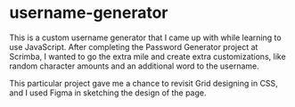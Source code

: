 # username-generator

 This is a custom username generator that I came up with while learning to use JavaScript. After completing the Password Generator project at Scrimba, I wanted to go the extra mile and create extra customizations, like random character amounts and an additional word to the username.
 
 This particular project gave me a chance to revisit Grid designing in CSS, and I used Figma in sketching the design of the page.
